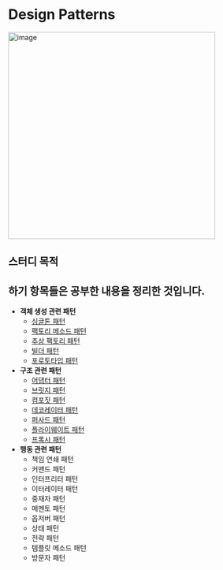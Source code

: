 # Design Patterns
<img width="420" alt="image" src="https://github.com/HJC96/DesignPatterns/assets/87226129/a9601916-877f-46be-b79d-b05c6319c201">

## 스터디 목적


하기 항목들은 공부한 내용을 정리한 것입니다.
---
- **객체 생성 관련 패턴**
    - [싱글톤 패턴](https://github.com/HJC96/DesignPatterns/blob/main/List/%EC%8B%B1%EA%B8%80%ED%86%A4.md)
    - [팩토리 메소드 패턴](https://github.com/HJC96/DesignPatterns/blob/main/List/%ED%8C%A9%ED%86%A0%EB%A6%AC%20%EB%A9%94%EC%86%8C%EB%93%9C.md)
    - [추상 팩토리 패턴]()
    - [빌더 패턴](https://github.com/HJC96/DesignPatterns/blob/main/List/%EB%B9%8C%EB%8D%94%20%ED%8C%A8%ED%84%B4.md)
    - [포로토타입 패턴](https://github.com/HJC96/DesignPatterns/blob/main/List/%ED%94%84%EB%A1%9C%ED%86%A0%ED%83%80%EC%9E%85.md)
- **구조 관련 패턴**
    - [어댑터 패턴](https://github.com/HJC96/DesignPatterns/blob/main/List/%EC%96%B4%EB%8C%91%ED%84%B0%20%ED%8C%A8%ED%84%B4.md)
    - [브릿지 패턴]()
    - [컴포짓 패턴](https://github.com/HJC96/DesignPatterns/blob/main/List/%EC%BB%B4%ED%8F%AC%EC%A7%93%20%ED%8C%A8%ED%84%B4.md)
    - [데코레이터 패턴]()
    - [퍼사드 패턴]()
    - [플라이웨이트 패턴]()
    - [프록시 패턴]()
- **행동 관련 패턴**
    - 책임 연쇄 패턴
    - 커맨드 패턴
    - 인터프리터 패턴
    - 이터레이터 패턴
    - 중재자 패턴
    - 메멘토 패턴
    - 옵저버 패턴
    - 상태 패턴
    - 전략 패턴
    - 템플릿 메소드 패턴
    - 방문자 패턴
